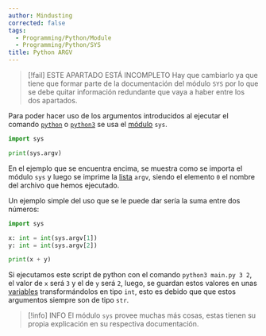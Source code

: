 ```yaml
---
author: Mindusting
corrected: false
tags:
  - Programming/Python/Module
  - Programming/Python/SYS
title: Python ARGV
---
```



> [!fail] ESTE APARTADO ESTÁ INCOMPLETO
> Hay que cambiarlo ya que tiene que formar parte de la documentación del módulo `SYS` por lo que se debe quitar información redundante que vaya a haber entre los dos apartados.

Para poder hacer uso de los argumentos introducidos al ejecutar el comando [`python`](py_files.md) o [`python3`](py_files.md) se usa el [módulo](py_module.md) `sys`.

```py
import sys

print(sys.argv)
```

En el ejemplo que se encuentra encima, se muestra como se importa el módulo `sys` y luego se imprime la [lista](py_list.md) `argv`, siendo el elemento `0` el nombre del archivo que hemos ejecutado.

Un ejemplo simple del uso que se le puede dar sería la suma entre dos números:

```py
import sys

x: int = int(sys.argv[1])
y: int = int(sys.argv[2])

print(x + y)
```

Si ejecutamos este script de python con el comando `python3 main.py 3 2`, el valor de `x` será `3` y el de `y` será `2`, luego, se guardan estos valores en unas [variables](py_variable.md) transformándolos en tipo `int`, esto es debido que que estos argumentos siempre son de tipo `str`.

>[!info] INFO
>El módulo `sys` provee muchas más cosas, estas tienen su propia explicación en su respectiva documentación.
